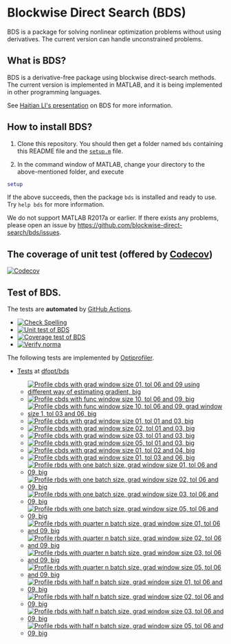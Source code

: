 # Blockwise Direct Search (BDS)

BDS is a package for solving nonlinear optimization problems without using derivatives. The current version can handle unconstrained problems. 

## What is BDS?

BDS is a derivative-free package using blockwise direct-search methods. The current version is implemented in MATLAB, and it is being implemented in other programming languages.

See [Haitian LI's presentation](https://lht97.github.io/documents/DFOS2024.pdf) on BDS for more information.

## How to install BDS?

1. Clone this repository. You should then get a folder named `bds` containing this README file and the
[`setup.m`](https://github.com/blockwise-direct-search/bds/blob/main/setup.m) file.

2. In the command window of MATLAB, change your directory to the above-mentioned folder, and execute

```matlab
setup
```

If the above succeeds, then the package `bds` is installed and ready to use. Try `help bds` for more information.

We do not support MATLAB R2017a or earlier. If there exists any problems, please open an issue by
https://github.com/blockwise-direct-search/bds/issues.

## The coverage of unit test (offered by [Codecov](https://about.codecov.io/))

[![Codecov](https://img.shields.io/codecov/c/github/blockwise-direct-search/bds?style=for-the-badge&logo=codecov)](https://app.codecov.io/github/blockwise-direct-search/bds)

## Test of BDS.
The tests are **automated** by [GitHub Actions](https://docs.github.com/en/actions).
- [![Check Spelling](https://github.com/blockwise-direct-search/bds/actions/workflows/spelling.yml/badge.svg)](https://github.com/blockwise-direct-search/bds/actions/workflows/spelling.yml)
- [![Unit test of BDS](https://github.com/blockwise-direct-search/bds/actions/workflows/unit_test.yml/badge.svg)](https://github.com/blockwise-direct-search/bds/actions/workflows/unit_test.yml)
- [![Coverage test of BDS](https://github.com/blockwise-direct-search/bds/actions/workflows/unit_test_coverage.yml/badge.svg)](https://github.com/blockwise-direct-search/bds/actions/workflows/unit_test_coverage.yml)
- [![Verify norma](https://github.com/zeroth-order-optimization/bds/actions/workflows/verify_norma.yml/badge.svg)](https://github.com/zeroth-order-optimization/bds/actions/workflows/verify_norma.yml)

The following tests are implemented by [Optiprofiler](https://github.com/optiprofiler/optiprofiler).

- [Tests](https://github.com/dfopt/bds/actions) at [dfopt/bds](https://github.com/dfopt/bds)

    - [![Profile cbds with grad window size 01, tol 06 and 09 using different way of estimating gradient, big](https://github.com/dfopt/bds/actions/workflows/profile_bds_gws_1_gtol_3x_6x_bds_development_gws_1_gtol_3x_6x_big_matcutest.yml/badge.svg)](https://github.com/dfopt/bds/actions/workflows/profile_bds_gws_1_gtol_3x_6x_bds_development_gws_1_gtol_3x_6x_big_matcutest.yml)
    - [![Profile cbds with func window size 10, tol 06 and 09, big](https://github.com/dfopt/bds/actions/workflows/profile_cbds_func_window_size_10_tol_06_09_grad_window_size_01_tol_03_06_big.yml/badge.svg)](https://github.com/dfopt/bds/actions/workflows/profile_cbds_func_window_size_10_tol_06_09_grad_window_size_01_tol_03_06_big.yml)
    - [![Profile cbds with func window size 10, tol 06 and 09, grad window size 1, tol 03 and 06, big](https://github.com/dfopt/bds/actions/workflows/profile_cbds_func_window_size_10_tol_06_09_big.yml/badge.svg)](https://github.com/dfopt/bds/actions/workflows/profile_cbds_func_window_size_10_tol_06_09_big.yml)
    - [![Profile cbds with grad window size 01, tol 01 and 03, big](https://github.com/dfopt/bds/actions/workflows/profile_cbds_grad_window_size_01_tol_01_03_big.yml/badge.svg)](https://github.com/dfopt/bds/actions/workflows/profile_cbds_grad_window_size_01_tol_01_03_big.yml)
    - [![Profile cbds with grad window size 02, tol 01 and 03, big](https://github.com/dfopt/bds/actions/workflows/profile_cbds_grad_window_size_02_tol_01_03_big.yml/badge.svg)](https://github.com/dfopt/bds/actions/workflows/profile_cbds_grad_window_size_02_tol_01_03_big.yml)
    - [![Profile cbds with grad window size 03, tol 01 and 03, big](https://github.com/dfopt/bds/actions/workflows/profile_cbds_grad_window_size_03_tol_01_03_big.yml/badge.svg)](https://github.com/dfopt/bds/actions/workflows/profile_cbds_grad_window_size_03_tol_01_03_big.yml)
    - [![Profile cbds with grad window size 05, tol 01 and 03, big](https://github.com/dfopt/bds/actions/workflows/profile_cbds_grad_window_size_05_tol_01_03_big.yml/badge.svg)](https://github.com/dfopt/bds/actions/workflows/profile_cbds_grad_window_size_05_tol_01_03_big.yml)
    - [![Profile cbds with grad window size 01, tol 02 and 04, big](https://github.com/dfopt/bds/actions/workflows/profile_cbds_grad_window_size_01_tol_02_04_big.yml/badge.svg)](https://github.com/dfopt/bds/actions/workflows/profile_cbds_grad_window_size_01_tol_02_04_big.yml)
    - [![Profile cbds with grad window size 01, tol 03 and 06, big](https://github.com/dfopt/bds/actions/workflows/profile_cbds_grad_window_size_01_tol_03_06_big.yml/badge.svg)](https://github.com/dfopt/bds/actions/workflows/profile_cbds_grad_window_size_01_tol_03_06_big.yml)
    - [![Profile rbds with one batch size, grad window size 01, tol 06 and 09, big](https://github.com/dfopt/bds/actions/workflows/profile_rbds_one_batch_size_grad_window_size_01_tol_06_09_big.yml/badge.svg)](https://github.com/dfopt/bds/actions/workflows/profile_rbds_one_batch_size_grad_window_size_01_tol_06_09_big.yml)
    - [![Profile rbds with one batch size, grad window size 02, tol 06 and 09, big](https://github.com/dfopt/bds/actions/workflows/profile_rbds_one_batch_size_grad_window_size_02_tol_06_09_big.yml/badge.svg)](https://github.com/dfopt/bds/actions/workflows/profile_rbds_one_batch_size_grad_window_size_02_tol_06_09_big.yml)
    - [![Profile rbds with one batch size, grad window size 03, tol 06 and 09, big](https://github.com/dfopt/bds/actions/workflows/profile_rbds_one_batch_size_grad_window_size_03_tol_06_09_big.yml/badge.svg)](https://github.com/dfopt/bds/actions/workflows/profile_rbds_one_batch_size_grad_window_size_03_tol_06_09_big.yml)
    - [![Profile rbds with one batch size, grad window size 05, tol 06 and 09, big](https://github.com/dfopt/bds/actions/workflows/profile_rbds_one_batch_size_grad_window_size_05_tol_06_09_big.yml/badge.svg)](https://github.com/dfopt/bds/actions/workflows/profile_rbds_one_batch_size_grad_window_size_05_tol_06_09_big.yml)
    - [![Profile rbds with quarter n batch size, grad window size 01, tol 06 and 09, big](https://github.com/dfopt/bds/actions/workflows/profile_rbds_quarter_n_batch_size_grad_window_size_01_tol_06_09_big.yml/badge.svg)](https://github.com/dfopt/bds/actions/workflows/profile_rbds_quarter_n_batch_size_grad_window_size_01_tol_06_09_big.yml)
    - [![Profile rbds with quarter n batch size, grad window size 02, tol 06 and 09, big](https://github.com/dfopt/bds/actions/workflows/profile_rbds_quarter_n_batch_size_grad_window_size_02_tol_06_09_big.yml/badge.svg)](https://github.com/dfopt/bds/actions/workflows/profile_rbds_quarter_n_batch_size_grad_window_size_02_tol_06_09_big.yml)
    - [![Profile rbds with quarter n batch size, grad window size 03, tol 06 and 09, big](https://github.com/dfopt/bds/actions/workflows/profile_rbds_quarter_n_batch_size_grad_window_size_03_tol_06_09_big.yml/badge.svg)](https://github.com/dfopt/bds/actions/workflows/profile_rbds_quarter_n_batch_size_grad_window_size_03_tol_06_09_big.yml)
    - [![Profile rbds with quarter n batch size, grad window size 05, tol 06 and 09, big](https://github.com/dfopt/bds/actions/workflows/profile_rbds_quarter_n_batch_size_grad_window_size_05_tol_06_09_big.yml/badge.svg)](https://github.com/dfopt/bds/actions/workflows/profile_rbds_quarter_n_batch_size_grad_window_size_05_tol_06_09_big.yml)
    - [![Profile rbds with half n batch size, grad window size 01, tol 06 and 09, big](https://github.com/dfopt/bds/actions/workflows/profile_rbds_half_n_batch_size_grad_window_size_01_tol_06_09_big.yml/badge.svg)](https://github.com/dfopt/bds/actions/workflows/profile_rbds_half_n_batch_size_grad_window_size_01_tol_06_09_big.yml)
    - [![Profile rbds with half n batch size, grad window size 02, tol 06 and 09, big](https://github.com/dfopt/bds/actions/workflows/profile_rbds_half_n_batch_size_grad_window_size_02_tol_06_09_big.yml/badge.svg)](https://github.com/dfopt/bds/actions/workflows/profile_rbds_half_n_batch_size_grad_window_size_02_tol_06_09_big.yml)
    - [![Profile rbds with half n batch size, grad window size 03, tol 06 and 09, big](https://github.com/dfopt/bds/actions/workflows/profile_rbds_half_n_batch_size_grad_window_size_03_tol_06_09_big.yml/badge.svg)](https://github.com/dfopt/bds/actions/workflows/profile_rbds_half_n_batch_size_grad_window_size_03_tol_06_09_big.yml)
    - [![Profile rbds with half n batch size, grad window size 05, tol 06 and 09, big](https://github.com/dfopt/bds/actions/workflows/profile_rbds_half_n_batch_size_grad_window_size_05_tol_06_09_big.yml/badge.svg)](https://github.com/dfopt/bds/actions/workflows/profile_rbds_half_n_batch_size_grad_window_size_05_tol_06_09_big.yml)
